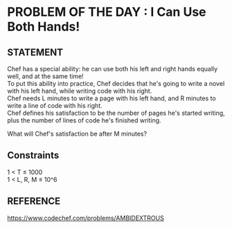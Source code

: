# PROBLEM OF THE DAY : I Can Use Both Hands!

## STATEMENT 
Chef has a special ability: he can use both his left and right hands equally well, and at the same time!<br>
To put this ability into practice, Chef decides that he's going to write a novel with his left hand, while writing code with his right.<br>
Chef needs L minutes to write a page with his left hand, and R minutes to write a line of code with his right.<br>
Chef defines his satisfaction to be the number of pages he's started writing, plus the number of lines of code he's finished writing.<br>

What will Chef's satisfaction be after M minutes?

## Constraints
1 < T ≤ 1000 <br>
1 < L, R, M ≤ 10^6
## REFERENCE 

https://www.codechef.com/problems/AMBIDEXTROUS